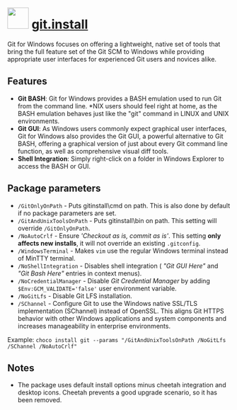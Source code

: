 ﻿# <img src="https://cdn.rawgit.com/chocolatey/chocolatey-coreteampackages/10a8d98b2f320b565fa5349a4352e79666db71ff/icons/git.svg" width="48" height="48"/> [git.install](https://chocolatey.org/packages/git.install)


Git for Windows focuses on offering a lightweight, native set of tools that bring the full feature set of the Git SCM to Windows while providing appropriate user interfaces for experienced Git users and novices alike.

## Features

* **Git BASH**: Git for Windows provides a BASH emulation used to run Git from the command line. *NIX users should feel right at home, as the BASH emulation behaves just like the "git" command in LINUX and UNIX environments.
* **Git GUI**: As Windows users commonly expect graphical user interfaces, Git for Windows also provides the Git GUI, a powerful alternative to Git BASH, offering a graphical version of just about every Git command line function, as well as comprehensive visual diff tools.
* **Shell Integration**: Simply right-click on a folder in Windows Explorer to access the BASH or GUI.

## Package parameters

- `/GitOnlyOnPath` - Puts gitinstall\cmd on path. This is also done by default if no package parameters are set.
- `/GitAndUnixToolsOnPath` - Puts gitinstall\bin on path. This setting will override `/GitOnlyOnPath`.
- `/NoAutoCrlf` - Ensure _'Checkout as is, commit as is'_. This setting **only affects new installs**, it will not override an existing `.gitconfig`.
- `/WindowsTerminal` - Makes `vim` use the regular Windows terminal instead of MinTTY terminal.
- `/NoShellIntegration` - Disables shell integration ( _"Git GUI Here"_ and _"Git Bash Here"_ entries in context menus).
- `/NoCredentialManager` - Disable _Git Credential Manager_ by adding `$Env:GCM_VALIDATE='false'` user environment variable.
- `/NoGitLfs` - Disable Git LFS installation.
- `/SChannel` - Configure Git to use the Windows native SSL/TLS implementation (SChannel) instead of OpenSSL. This aligns Git HTTPS behavior with other Windows applications and system components and increases manageability in enterprise environments.

Example: `choco install git --params "/GitAndUnixToolsOnPath /NoGitLfs /SChannel /NoAutoCrlf"`

## Notes

- The package uses default install options minus cheetah integration and desktop icons. Cheetah prevents a good upgrade scenario, so it has been removed.

